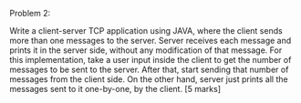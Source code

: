 Problem 2:

Write a client-server TCP application using JAVA, where the client sends more than one messages to the server. 
Server receives each message and prints it in the server side, without any modification of that message. 
For this implementation, take a user input inside the client to get the number of messages to be sent to the server.
After that, start sending that number of messages from the client side. On the other hand, 
server just prints all the messages sent to it one-by-one, by the client. [5 marks]
